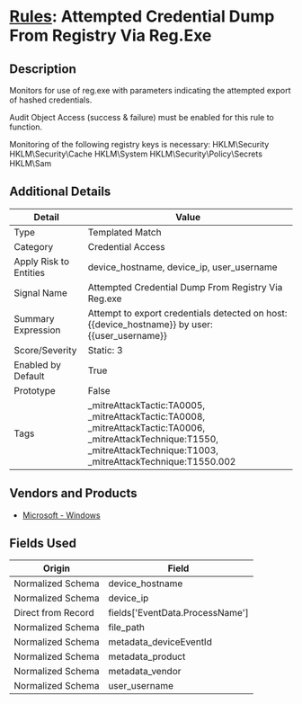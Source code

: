 # [Rules](README.md): Attempted Credential Dump From Registry Via Reg.Exe

## Description
Monitors for use of reg.exe with parameters indicating the attempted export of hashed credentials.

Audit Object Access (success & failure) must be enabled for this rule to function.

Monitoring of the following registry keys is necessary:
HKLM\Security
HKLM\Security\Cache
HKLM\System
HKLM\Security\Policy\Secrets
HKLM\Sam

## Additional Details
|Detail|Value|
|----|----|
|Type|Templated Match|
|Category|Credential Access|
|Apply Risk to Entities|device_hostname, device_ip, user_username|
|Signal Name|Attempted Credential Dump From Registry Via Reg.exe|
|Summary Expression|Attempt to export credentials detected on host: {{device_hostname}} by user: {{user_username}}|
|Score/Severity|Static: 3|
|Enabled by Default|True|
|Prototype|False|
|Tags|_mitreAttackTactic:TA0005, _mitreAttackTactic:TA0008, _mitreAttackTactic:TA0006, _mitreAttackTechnique:T1550, _mitreAttackTechnique:T1003, _mitreAttackTechnique:T1550.002|
## Vendors and Products
- [Microsoft - Windows](../products/1ff7546c-cb36-4a24-87f7-89d2cecc5761.md)


## Fields Used

|Origin|Field|
|----|----|
|Normalized Schema|device_hostname|
|Normalized Schema|device_ip|
|Direct from Record|fields['EventData.ProcessName']|
|Normalized Schema|file_path|
|Normalized Schema|metadata_deviceEventId|
|Normalized Schema|metadata_product|
|Normalized Schema|metadata_vendor|
|Normalized Schema|user_username|


